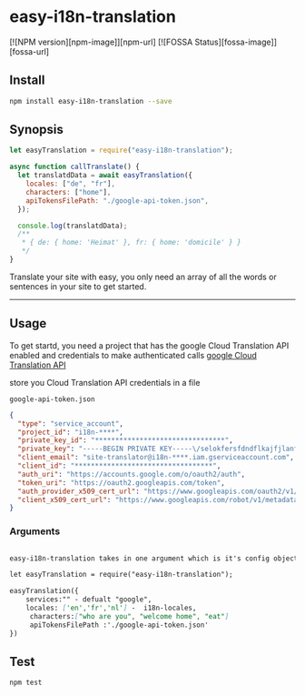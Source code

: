 # easy-i18n-translation

[![NPM version][npm-image]][npm-url]
[![FOSSA Status][fossa-image]][fossa-url]

## Install

```sh
npm install easy-i18n-translation --save
```

## Synopsis

```js
let easyTranslation = require("easy-i18n-translation");

async function callTranslate() {
  let translatdData = await easyTranslation({
    locales: ["de", "fr"],
    characters: ["home"],
    apiTokensFilePath: "./google-api-token.json",
  });

  console.log(translatdData);
  /**
   * { de: { home: 'Heimat' }, fr: { home: 'domicile' } }
   */
}
```

Translate your site with easy, you only need an array of all the words or sentences in your site to get started.

---

## Usage

To get startd, you need a project that has the google Cloud Translation API enabled and credentials to make authenticated calls
[google Cloud Translation API](https://cloud.google.com/translate/docs/setup)

store you Cloud Translation API credentials in a file

```google-api-token.json```

```json 
{
  "type": "service_account",
  "project_id": "i18n-****",
  "private_key_id": "********************************",
  "private_key": "-----BEGIN PRIVATE KEY-----\/selokfersfdndflkajfjlanfljsdnfkndafnkadnbhifbadfkakfgfkhuoehqljnj4len dfjnbkjxzhfkhkhje,rhnalrshqw;elkjksnfjndjkf2bXRqvM68OfBIyyiNGzYJ1RlEPzn\nqv/WHjlvIeV1hBNDvUgO3+OkBkIWvRyY4NrNv/dfjk;asdmaemsl;qejdioshg/wqertyu\rzcvasd/retghfjkhlouiyuty==\n-----END PRIVATE KEY-----\n",
  "client_email": "site-translator@i18n-****.iam.gserviceaccount.com",
  "client_id": "**********************************",
  "auth_uri": "https://accounts.google.com/o/oauth2/auth",
  "token_uri": "https://oauth2.googleapis.com/token",
  "auth_provider_x509_cert_url": "https://www.googleapis.com/oauth2/v1/certs",
  "client_x509_cert_url": "https://www.googleapis.com/robot/v1/metadata/x509/site-translator%40i18n-********.iam.gserviceaccount.com"
}

```
###  Arguments
```md

easy-i18n-translation takes in one argument which is it's config object

let easyTranslation = require("easy-i18n-translation");

easyTranslation({
    services:"" - defualt "google",
    locales: ['en','fr','nl'] -  i18n-locales,
     characters:["who are you", "welcome home", "eat"]
     apiTokensFilePath :'./google-api-token.json'
})
```

## Test

```sh
npm test
```
